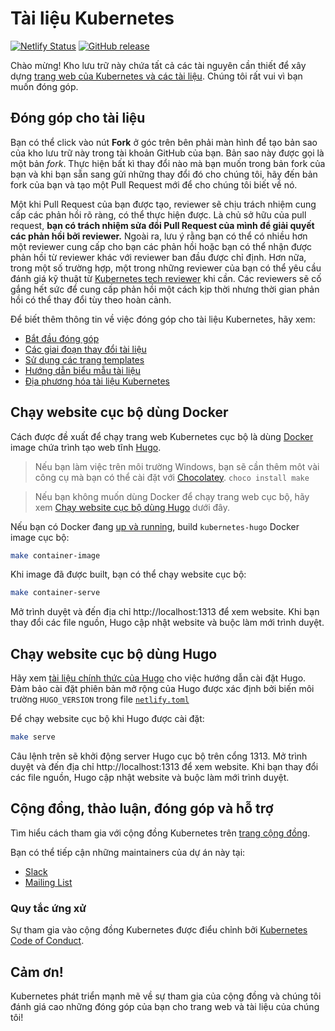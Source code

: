 # Tài liệu Kubernetes

[![Netlify Status](https://api.netlify.com/api/v1/badges/be93b718-a6df-402a-b4a4-855ba186c97d/deploy-status)](https://app.netlify.com/sites/kubernetes-io-main-staging/deploys)
[![GitHub release](https://img.shields.io/github/release/kubernetes/website.svg)](https://github.com/kubernetes/website/releases/latest)

Chào mừng! Kho lưu trữ này chứa tất cả các tài nguyên cần thiết để xây dựng [trang web của Kubernetes và các tài liệu](https://kubernetes.io/). Chúng tôi rất vui vì bạn muốn đóng góp.

## Đóng góp cho tài liệu

Bạn có thể click vào nút **Fork** ở góc trên bên phải màn hình để tạo bản sao của kho lưu trữ này trong tài khoản GitHub của bạn. Bản sao này được gọi là một bản *fork*. Thực hiện bất kì thay đổi nào mà bạn muốn trong bản fork của bạn và khi bạn sẵn sang gửi những thay đổi đó cho chúng tôi, hãy đến bản fork của bạn và tạo một Pull Request mới để cho chúng tôi biết về nó.

Một khi Pull Request của bạn được tạo, reviewer sẽ chịu trách nhiệm cung cấp các phản hồi rõ ràng, có thể thực hiện được. Là chủ sở hữu của pull request, **bạn có trách nhiệm sửa đổi Pull Request của mình để giải quyết các phản hồi bởi reviewer.**  Ngoài ra, lưu ý rằng bạn có thể có nhiều hơn một reviewer cung cấp cho bạn các phản hồi hoặc bạn có thể nhận được phản hồi từ reviewer khác với reviewer ban đầu được chỉ định. Hơn nữa, trong một số trường hợp, một trong những reviewer của bạn có thể yêu cầu đánh giá kỹ thuật từ [Kubernetes tech reviewer](https://github.com/kubernetes/website/wiki/Tech-reviewers) khi cần. Các reviewers sẽ cố gắng hết sức để cung cấp phản hồi một cách kịp thời nhưng thời gian phản hồi có thể thay đổi tùy theo hoàn cảnh.

Để biết thêm thông tin về việc đóng góp cho tài liệu Kubernetes, hãy xem:

* [Bắt đầu đóng góp](https://kubernetes.io/docs/contribute/start/)
* [Các giai đoạn thay đổi tài liệu](http://kubernetes.io/docs/contribute/intermediate#view-your-changes-locally)
* [Sử dụng các trang templates](https://kubernetes.io/docs/contribute/style/page-content-types/)
* [Hướng dẫn biểu mẫu tài liệu](http://kubernetes.io/docs/contribute/style/style-guide/)
* [Địa phương hóa tài liệu Kubernetes](https://kubernetes.io/docs/contribute/localization/)


## Chạy website cục bộ dùng Docker

Cách được đề xuất để chạy trang web Kubernetes cục bộ là dùng [Docker](https://docker.com) image chứa trình tạo web tĩnh [Hugo](https://gohugo.io).

> Nếu bạn làm việc trên môi trường Windows, bạn sẽ cần thêm môt vài công cụ mà bạn có thể cài đặt với [Chocolatey](https://chocolatey.org). `choco install make`

> Nếu bạn không muốn dùng Docker để chạy trang web cục bộ, hãy xem [Chạy website cục bộ dùng Hugo](#chạy-website-cục-bộ-dùng-hugo) dưới đây.

Nếu bạn có Docker đang [up và running](https://www.docker.com/get-started), build `kubernetes-hugo` Docker image cục bộ:

```bash
make container-image
```

Khi image đã được built, bạn có thể chạy website cục bộ:

```bash
make container-serve
```

Mở trình duyệt và đến địa chỉ http://localhost:1313 để xem website. Khi bạn thay đổi các file nguồn, Hugo cập nhật website và buộc làm mới trình duyệt.

## Chạy website cục bộ dùng Hugo

Hãy xem [tài liệu chính thức của Hugo](https://gohugo.io/getting-started/installing/) cho việc hướng dẫn cài đặt Hugo. Đảm bảo cài đặt phiên bản mở rộng của Hugo được xác định bởi biến môi trường `HUGO_VERSION` trong file [`netlify.toml`](netlify.toml#L9)

Để chạy website cục bộ khi Hugo được cài đặt:

```bash
make serve
```

Câu lệnh trên sẽ khởi động server Hugo cục bộ trên cổng 1313. Mở trình duyệt và đến địa chỉ http://localhost:1313 để xem website. Khi bạn thay đổi các file nguồn, Hugo cập nhật website và buộc làm mới trình duyệt.

## Cộng đồng, thảo luận, đóng góp và hỗ trợ

Tìm hiểu cách tham gia với cộng đồng Kubernetes trên [trang cộng đồng](http://kubernetes.io/community/).

Bạn có thể tiếp cận những maintainers của dự án này tại:

- [Slack](https://kubernetes.slack.com/messages/sig-docs)
- [Mailing List](https://groups.google.com/forum/#!forum/kubernetes-sig-docs)

### Quy tắc ứng xử

Sự tham gia vào cộng đồng Kubernetes được điểu chỉnh bởi [Kubernetes Code of Conduct](code-of-conduct.md).

## Cảm ơn!

Kubernetes phát triển mạnh mẽ về sự tham gia của cộng đồng và chúng tôi đánh giá cao những đóng góp của bạn cho trang web và tài liệu của chúng tôi!
